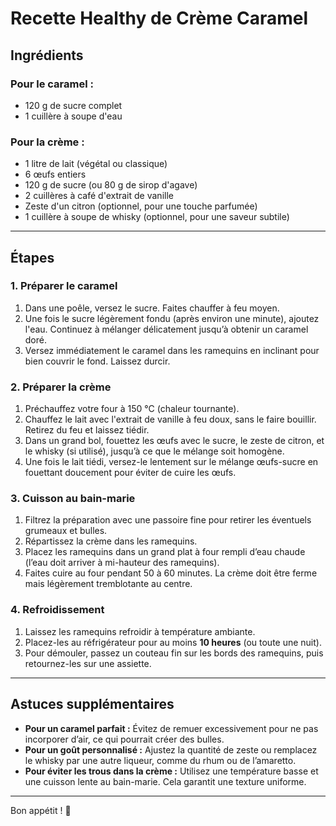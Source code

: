 # Recette Healthy de Crème Caramel

## Ingrédients

### Pour le caramel :
- 120 g de sucre complet
- 1 cuillère à soupe d'eau

### Pour la crème :
- 1 litre de lait (végétal ou classique)
- 6 œufs entiers
- 120 g de sucre (ou 80 g de sirop d'agave)
- 2 cuillères à café d'extrait de vanille
- Zeste d'un citron (optionnel, pour une touche parfumée)
- 1 cuillère à soupe de whisky (optionnel, pour une saveur subtile)

---

## Étapes

### 1. Préparer le caramel
1. Dans une poêle, versez le sucre. Faites chauffer à feu moyen.  
2. Une fois le sucre légèrement fondu (après environ une minute), ajoutez l'eau. Continuez à mélanger délicatement jusqu’à obtenir un caramel doré.  
3. Versez immédiatement le caramel dans les ramequins en inclinant pour bien couvrir le fond. Laissez durcir.

### 2. Préparer la crème
1. Préchauffez votre four à 150 °C (chaleur tournante).  
2. Chauffez le lait avec l'extrait de vanille à feu doux, sans le faire bouillir. Retirez du feu et laissez tiédir.  
3. Dans un grand bol, fouettez les œufs avec le sucre, le zeste de citron, et le whisky (si utilisé), jusqu’à ce que le mélange soit homogène.  
4. Une fois le lait tiédi, versez-le lentement sur le mélange œufs-sucre en fouettant doucement pour éviter de cuire les œufs.

### 3. Cuisson au bain-marie
1. Filtrez la préparation avec une passoire fine pour retirer les éventuels grumeaux et bulles.  
2. Répartissez la crème dans les ramequins.  
3. Placez les ramequins dans un grand plat à four rempli d’eau chaude (l’eau doit arriver à mi-hauteur des ramequins).  
4. Faites cuire au four pendant 50 à 60 minutes. La crème doit être ferme mais légèrement tremblotante au centre.

### 4. Refroidissement
1. Laissez les ramequins refroidir à température ambiante.  
2. Placez-les au réfrigérateur pour au moins **10 heures** (ou toute une nuit).  
3. Pour démouler, passez un couteau fin sur les bords des ramequins, puis retournez-les sur une assiette.

---

## Astuces supplémentaires
- **Pour un caramel parfait :** Évitez de remuer excessivement pour ne pas incorporer d’air, ce qui pourrait créer des bulles.  
- **Pour un goût personnalisé :** Ajustez la quantité de zeste ou remplacez le whisky par une autre liqueur, comme du rhum ou de l’amaretto.  
- **Pour éviter les trous dans la crème :** Utilisez une température basse et une cuisson lente au bain-marie. Cela garantit une texture uniforme.

---

Bon appétit ! 🍮
